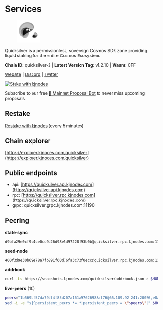 # Services

<figure><img src="https://raw.githubusercontent.com/kj89/cosmos-images/main/logos/quicksilver.png" alt=""><figcaption></figcaption></figure>

Quicksilver is a permissionless, sovereign Cosmos SDK zone providing liquid staking for the entire Cosmos Ecosystem.

**Chain ID**: quicksilver-2 | **Latest Version Tag**: v1.2.10 | **Wasm**: OFF

[Website](https://quicksilver.zone) | [Discord](https://discord.gg/quicksilverprotocol) | [Twitter](https://twitter.com/quicksilverzone)

[![Stake with kjnodes](https://i.ibb.co/cr44Q8j/button-stake-with-kjnodes.png)](https://restake.app/quicksilver/quickvaloper1fqfgpwdngmmay6ah7mg9y4k7ayykpzu6l3ht2m)

Subscribe to our free [🤖 Mainnet Proposal Bot](https://t.me/kjnodes_proposal_bot) to never miss upcoming proposals

## Restake

[Restake with kjnodes](https://restake.app/quicksilver/quickvaloper1fqfgpwdngmmay6ah7mg9y4k7ayykpzu6l3ht2m) (every 5 minutes)
## Chain explorer
[https://explorer.kjnodes.com/quicksilver](https://explorer.kjnodes.com/quicksilver)

## Public endpoints

* api: [https://quicksilver.api.kjnodes.com](https://quicksilver.api.kjnodes.com)
* rpc: [https://quicksilver.rpc.kjnodes.com](https://quicksilver.rpc.kjnodes.com)
* grpc: quicksilver.grpc.kjnodes.com:11190

## Peering

**state-sync**

```text
d9bfa29e0cf9c4ce0cc9c26d98e5d97228f93b0b@quicksilver.rpc.kjnodes.com:11156
```

**seed-node**

```text
400f3d9e30b69e78a7fb891f60d76fa3c73f0ecc@quicksilver.rpc.kjnodes.com:11159
```

**addrbook**
```bash
curl -Ls https://snapshots.kjnodes.com/quicksilver/addrbook.json > $HOME/.quicksilverd/config/addrbook.json
```

**live-peers** (10)
```bash
peers="1b569bf57da79df4f85d207a161a97626988af76@65.109.92.241:20026,e8a9be589ae825aa4368c6a00b50b7031d5de58b@65.108.78.107:21609,06230bbaabb6c9c6223275b57d8e10fc609ae7ba@51.89.7.184:26633,ebc272824924ea1a27ea3183dd0b9ba713494f83@195.3.220.136:27026,d9bfa29e0cf9c4ce0cc9c26d98e5d97228f93b0b@65.109.88.38:11156,e1a24aaba30a8ff21e52fed92b96b36156b52e80@51.161.208.88:26656,55a79e1163cf88e531aa2359038982edfd7b1526@176.9.16.233:11656,e64a4e480a2971c339fa06a58293e8e060082ad5@185.16.36.134:26656,c3ec2daba16e457ca5117079f34ff49e99e7572d@65.109.94.221:35656,43b97f492bf47b455b7b275c396b1840f4eb336d@142.132.139.101:26656"
sed -i -e "s|^persistent_peers *=.*|persistent_peers = \"$peers\"|" $HOME/.quicksilverd/config/config.toml
```

